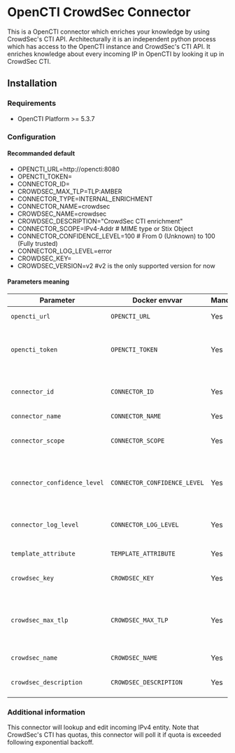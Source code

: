 # OpenCTI CrowdSec Connector

This is a OpenCTI connector which enriches your knowledge by using CrowdSec's CTI API.
Architecturally it is an independent python process which has access to the OpenCTI instance and CrowdSec's CTI API. It enriches knowledge about every incoming IP in OpenCTI by looking it up in CrowdSec CTI.

## Installation

### Requirements

- OpenCTI Platform >= 5.3.7

### Configuration
#### Recommanded default

  - OPENCTI_URL=http://opencti:8080
  - OPENCTI_TOKEN=<your OpenCTI API token>
  - CONNECTOR_ID=<a valid UUIV_v4>
  - CROWDSEC_MAX_TLP=TLP:AMBER
  - CONNECTOR_TYPE=INTERNAL_ENRICHMENT
  - CONNECTOR_NAME=crowdsec
  - CROWDSEC_NAME=crowdsec
  - CROWDSEC_DESCRIPTION="CrowdSec CTI enrichment"
  - CONNECTOR_SCOPE=IPv4-Addr # MIME type or Stix Object
  - CONNECTOR_CONFIDENCE_LEVEL=100 # From 0 (Unknown) to 100 (Fully trusted)
  - CONNECTOR_LOG_LEVEL=error
  - CROWDSEC_KEY=<your API Key>
  - CROWDSEC_VERSION=v2 #v2 is the only supported version for now

#### Parameters meaning

| Parameter                            | Docker envvar                       | Mandatory    | Description                                                                                                                                                |
| ------------------------------------ | ----------------------------------- | ------------ | ---------------------------------------------------------------------------------------------------------------------------------------------------------- |
| `opencti_url`                        | `OPENCTI_URL`                       | Yes          | The URL of the OpenCTI platform.                                                                                                                           |
| `opencti_token`                      | `OPENCTI_TOKEN`                     | Yes          | The default admin token configured in the OpenCTI platform parameters file.                                                                                |
| `connector_id`                       | `CONNECTOR_ID`                      | Yes          | A valid arbitrary `UUIDv4` that must be unique for this connector.                                                                                         |
| `connector_name`                     | `CONNECTOR_NAME`                    | Yes          | Option `Template`                                                                                                                                          |
| `connector_scope`                    | `CONNECTOR_SCOPE`                   | Yes          | Supported scope: Template Scope (MIME Type or Stix Object)                                                                                                 |
| `connector_confidence_level`         | `CONNECTOR_CONFIDENCE_LEVEL`        | Yes          | The default confidence level for created sightings (a number between 1 and 4).                                                                             |
| `connector_log_level`                | `CONNECTOR_LOG_LEVEL`               | Yes          | The log level for this connector, could be `debug`, `info`, `warn` or `error` (less verbose).                                                              |
| `template_attribute`                 | `TEMPLATE_ATTRIBUTE`                | Yes          | Additional setting for the connector itself                                                                                                                |
| `crowdsec_key`							| `CROWDSEC_KEY`                       | Yes       | The CrowdSec API key. See [instructions to obtain it](https://docs.crowdsec.net/docs/next/cti_api/getting_started/#getting-an-api-key)                                                                              |
| `crowdsec_max_tlp`						| `CROWDSEC_MAX_TLP`                   | Yes       | Do not send any data to CrowdSec if the TLP of the observable is greater than CrowdSec_MAX_TLP               |
| `crowdsec_name`							| `CROWDSEC_NAME`               		| Yes       | The CrowdSec organization name                                                                              |
| `crowdsec_description`					| `CROWDSEC_DESCRIPTION`               | Yes       | The CrowdSec organization description                                                                              |

### Additional information

This connector will lookup and edit incoming IPv4 entity.
Note that CrowdSec's CTI has quotas, this connector will poll it if quota is exceeded following exponential backoff.
